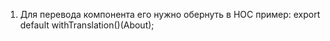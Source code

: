 1. Для перевода компонента его нужно обернуть в HOC пример: export default withTranslation()(About);